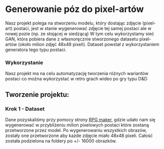 # Generowanie póz do pixel-artów
Nasz projekt polega na stworzeniu modelu, który dostając zdjęcie (pixel-art) postaci, jest w stanie wygenerować zdjęcie tej samej postaci ale w nowej pozie (np. ze stojącej w siedzącą)
W tym celu wykorzystamy sieć GAN, która pobiera dane z własnoręcznie stworzonego datasetu pixel-artów (około milion zdjęć 48x48 pixeli). Dataset powstał z wykorzystaniem generatora tego typu postaci.
### Wykorzystanie
Nasz projekt ma na celu automatyzację tworzenia różnych wariantów postaci co można wykorzystać w retro grach wideo po gry typu D&D
## Tworzenie projektu:
### Krok 1 - Dataset
Dane pozyskaliśmy przy pomocy strony [RPG maker](https://www.rpgmakerweb.com), gdzie udało nam się wygenerować w przybliżeniu milion pixelowych postaci które zostaną przetworzone przez model.
Po wygenerowaniu wszystkich obrazów, zostały one przetworzone aby każde zdjęcie miało 48x48 pixeli. Całość została podzielona na foldery po +/- 16000 obrazków.
